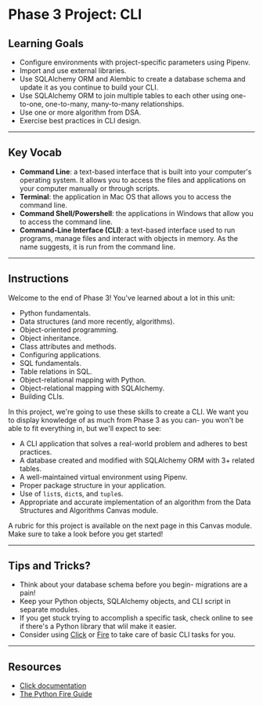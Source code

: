 # Phase 3 Project: CLI

## Learning Goals

- Configure environments with project-specific parameters using Pipenv.
- Import and use external libraries.
- Use SQLAlchemy ORM and Alembic to create a database schema and update it as you
  continue to build your CLI.
- Use SQLAlchemy ORM to join multiple tables to each other using one-to-one,
  one-to-many, many-to-many relationships.
- Use one or more algorithm from DSA.
- Exercise best practices in CLI design.

***

## Key Vocab

- **Command Line**: a text-based interface that is built into your computer's
operating system. It allows you to access the files and applications on your
computer manually or through scripts.
- **Terminal**: the application in Mac OS that allows you to access the command
line.
- **Command Shell/Powershell**: the applications in Windows that allow you to access
the command line.
- **Command-Line Interface (CLI)**: a text-based interface used to run programs,
manage files and interact with objects in memory. As the name suggests, it is
run from the command line.

***

## Instructions

Welcome to the end of Phase 3! You've learned about a lot in this unit:

- Python fundamentals.
- Data structures (and more recently, algorithms).
- Object-oriented programming.
- Object inheritance.
- Class attributes and methods.
- Configuring applications.
- SQL fundamentals.
- Table relations in SQL.
- Object-relational mapping with Python.
- Object-relational mapping with SQLAlchemy.
- Building CLIs.

In this project, we're going to use these skills to create a CLI. We want you to
display knowledge of as much from Phase 3 as you can- you won't be able to fit
everything in, but we'll expect to see:

- A CLI application that solves a real-world problem and adheres to best
  practices.
- A database created and modified with SQLAlchemy ORM with 3+ related tables.
- A well-maintained virtual environment using Pipenv.
- Proper package structure in your application.
- Use of `list`s, `dict`s, and `tuple`s.
- Appropriate and accurate implementation of an algorithm from the Data
  Structures and Algorithms Canvas module.

A rubric for this project is available on the next page in this Canvas module.
Make sure to take a look before you get started!

***

## Tips and Tricks?

- Think about your database schema before you begin- migrations are a pain!
- Keep your Python objects, SQLAlchemy objects, and CLI script in separate
  modules.
- If you get stuck trying to accomplish a specific task, check online to see if
  there's a Python library that wlil make it easier.
- Consider using [Click](click) or [Fire](fire) to take care of basic CLI tasks
  for you.

***

## Resources

- [Click documentation][click]
- [The Python Fire Guide][fire]

[click]: https://click.palletsprojects.com/en/8.1.x/
[fire]: https://google.github.io/python-fire/guide/
